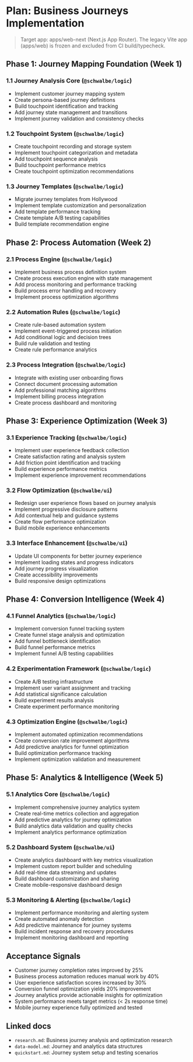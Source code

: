 # Plan: Business Journeys Implementation

> Target app: apps/web-next (Next.js App Router). The legacy Vite app (apps/web) is frozen and excluded from CI build/typecheck.

## Phase 1: Journey Mapping Foundation (Week 1)

### **1.1 Journey Analysis Core (`@schwalbe/logic`)**

- Implement customer journey mapping system
- Create persona-based journey definitions
- Build touchpoint identification and tracking
- Add journey state management and transitions
- Implement journey validation and consistency checks

### **1.2 Touchpoint System (`@schwalbe/logic`)**

- Create touchpoint recording and storage system
- Implement touchpoint categorization and metadata
- Add touchpoint sequence analysis
- Build touchpoint performance metrics
- Create touchpoint optimization recommendations

### **1.3 Journey Templates (`@schwalbe/logic`)**

- Migrate journey templates from Hollywood
- Implement template customization and personalization
- Add template performance tracking
- Create template A/B testing capabilities
- Build template recommendation engine

## Phase 2: Process Automation (Week 2)

### **2.1 Process Engine (`@schwalbe/logic`)**

- Implement business process definition system
- Create process execution engine with state management
- Add process monitoring and performance tracking
- Build process error handling and recovery
- Implement process optimization algorithms

### **2.2 Automation Rules (`@schwalbe/logic`)**

- Create rule-based automation system
- Implement event-triggered process initiation
- Add conditional logic and decision trees
- Build rule validation and testing
- Create rule performance analytics

### **2.3 Process Integration (`@schwalbe/logic`)**

- Integrate with existing user onboarding flows
- Connect document processing automation
- Add professional matching algorithms
- Implement billing process integration
- Create process dashboard and monitoring

## Phase 3: Experience Optimization (Week 3)

### **3.1 Experience Tracking (`@schwalbe/logic`)**

- Implement user experience feedback collection
- Create satisfaction rating and analysis system
- Add friction point identification and tracking
- Build experience performance metrics
- Implement experience improvement recommendations

### **3.2 Flow Optimization (`@schwalbe/ui`)**

- Redesign user experience flows based on journey analysis
- Implement progressive disclosure patterns
- Add contextual help and guidance systems
- Create flow performance optimization
- Build mobile experience enhancements

### **3.3 Interface Enhancement (`@schwalbe/ui`)**

- Update UI components for better journey experience
- Implement loading states and progress indicators
- Add journey progress visualization
- Create accessibility improvements
- Build responsive design optimizations

## Phase 4: Conversion Intelligence (Week 4)

### **4.1 Funnel Analytics (`@schwalbe/logic`)**

- Implement conversion funnel tracking system
- Create funnel stage analysis and optimization
- Add funnel bottleneck identification
- Build funnel performance metrics
- Implement funnel A/B testing capabilities

### **4.2 Experimentation Framework (`@schwalbe/logic`)**

- Create A/B testing infrastructure
- Implement user variant assignment and tracking
- Add statistical significance calculation
- Build experiment results analysis
- Create experiment performance monitoring

### **4.3 Optimization Engine (`@schwalbe/logic`)**

- Implement automated optimization recommendations
- Create conversion rate improvement algorithms
- Add predictive analytics for funnel optimization
- Build optimization performance tracking
- Implement optimization validation and measurement

## Phase 5: Analytics & Intelligence (Week 5)

### **5.1 Analytics Core (`@schwalbe/logic`)**

- Implement comprehensive journey analytics system
- Create real-time metrics collection and aggregation
- Add predictive analytics for journey optimization
- Build analytics data validation and quality checks
- Implement analytics performance optimization

### **5.2 Dashboard System (`@schwalbe/ui`)**

- Create analytics dashboard with key metrics visualization
- Implement custom report builder and scheduling
- Add real-time data streaming and updates
- Build dashboard customization and sharing
- Create mobile-responsive dashboard design

### **5.3 Monitoring & Alerting (`@schwalbe/logic`)**

- Implement performance monitoring and alerting system
- Create automated anomaly detection
- Add predictive maintenance for journey systems
- Build incident response and recovery procedures
- Implement monitoring dashboard and reporting

## Acceptance Signals

- Customer journey completion rates improved by 25%
- Business process automation reduces manual work by 40%
- User experience satisfaction scores increased by 30%
- Conversion funnel optimization yields 20% improvement
- Journey analytics provide actionable insights for optimization
- System performance meets target metrics (< 2s response time)
- Mobile journey experience fully optimized and tested

## Linked docs

- `research.md`: Business journey analysis and optimization research
- `data-model.md`: Journey and analytics data structures
- `quickstart.md`: Journey system setup and testing scenarios
